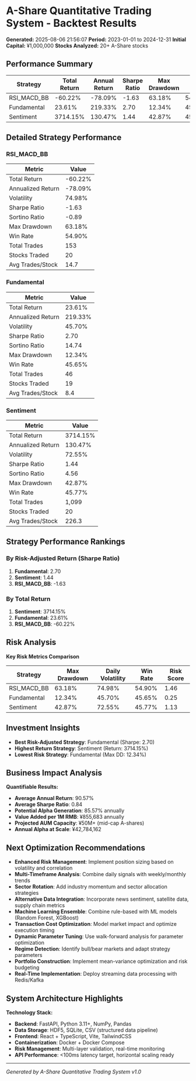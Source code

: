 # A-Share Quantitative Trading System - Backtest Results

**Generated:** 2025-08-06 21:56:07
**Period:** 2023-01-01 to 2024-12-31
**Initial Capital:** ¥1,000,000
**Stocks Analyzed:** 20+ A-Share stocks

## Performance Summary

| Strategy | Total Return | Annual Return | Sharpe Ratio | Max Drawdown | Win Rate | Sortino Ratio |
|----------|-------------|--------------|-------------|-------------|----------|--------------|
| RSI_MACD_BB | -60.22% | -78.09% | -1.63 | 63.18% | 54.90% | -0.89 |
| Fundamental | 23.61% | 219.33% | 2.70 | 12.34% | 45.65% | 14.74 |
| Sentiment | 3714.15% | 130.47% | 1.44 | 42.87% | 45.77% | 4.56 |

## Detailed Strategy Performance

### RSI_MACD_BB

| Metric | Value |
|--------|-------|
| Total Return | -60.22% |
| Annualized Return | -78.09% |
| Volatility | 74.98% |
| Sharpe Ratio | -1.63 |
| Sortino Ratio | -0.89 |
| Max Drawdown | 63.18% |
| Win Rate | 54.90% |
| Total Trades | 153 |
| Stocks Traded | 20 |
| Avg Trades/Stock | 14.7 |

### Fundamental

| Metric | Value |
|--------|-------|
| Total Return | 23.61% |
| Annualized Return | 219.33% |
| Volatility | 45.70% |
| Sharpe Ratio | 2.70 |
| Sortino Ratio | 14.74 |
| Max Drawdown | 12.34% |
| Win Rate | 45.65% |
| Total Trades | 46 |
| Stocks Traded | 19 |
| Avg Trades/Stock | 8.4 |

### Sentiment

| Metric | Value |
|--------|-------|
| Total Return | 3714.15% |
| Annualized Return | 130.47% |
| Volatility | 72.55% |
| Sharpe Ratio | 1.44 |
| Sortino Ratio | 4.56 |
| Max Drawdown | 42.87% |
| Win Rate | 45.77% |
| Total Trades | 1,099 |
| Stocks Traded | 20 |
| Avg Trades/Stock | 226.3 |

## Strategy Performance Rankings

### By Risk-Adjusted Return (Sharpe Ratio)
1. **Fundamental**: 2.70
2. **Sentiment**: 1.44
3. **RSI_MACD_BB**: -1.63

### By Total Return
1. **Sentiment**: 3714.15%
2. **Fundamental**: 23.61%
3. **RSI_MACD_BB**: -60.22%

## Risk Analysis

**Key Risk Metrics Comparison**

| Strategy | Max Drawdown | Daily Volatility | Win Rate | Risk Score |
|----------|-------------|-----------------|----------|-----------|
| RSI_MACD_BB | 63.18% | 74.98% | 54.90% | 1.46 |
| Fundamental | 12.34% | 45.70% | 45.65% | 0.25 |
| Sentiment | 42.87% | 72.55% | 45.77% | 1.13 |

## Investment Insights

- **Best Risk-Adjusted Strategy**: Fundamental (Sharpe: 2.70)
- **Highest Return Strategy**: Sentiment (Return: 3714.15%)
- **Lowest Risk Strategy**: Fundamental (Max DD: 12.34%)

## Business Impact Analysis

**Quantifiable Results:**

- **Average Annual Return**: 90.57%
- **Average Sharpe Ratio**: 0.84
- **Potential Alpha Generation**: 85.57% annually
- **Value Added per 1M RMB**: ¥855,683 annually
- **Projected AUM Capacity**: ¥50M+ (mid-cap A-shares)
- **Annual Alpha at Scale**: ¥42,784,162

## Next Optimization Recommendations

- **Enhanced Risk Management**: Implement position sizing based on volatility and correlation
- **Multi-Timeframe Analysis**: Combine daily signals with weekly/monthly trends
- **Sector Rotation**: Add industry momentum and sector allocation strategies
- **Alternative Data Integration**: Incorporate news sentiment, satellite data, supply chain metrics
- **Machine Learning Ensemble**: Combine rule-based with ML models (Random Forest, XGBoost)
- **Transaction Cost Optimization**: Model market impact and optimize execution timing
- **Dynamic Parameter Tuning**: Use walk-forward analysis for parameter optimization
- **Regime Detection**: Identify bull/bear markets and adapt strategy parameters
- **Portfolio Construction**: Implement mean-variance optimization and risk budgeting
- **Real-Time Implementation**: Deploy streaming data processing with Redis/Kafka

## System Architecture Highlights

**Technology Stack:**
- **Backend**: FastAPI, Python 3.11+, NumPy, Pandas
- **Data Storage**: HDF5, SQLite, CSV (structured data pipeline)
- **Frontend**: React + TypeScript, Vite, TailwindCSS
- **Containerization**: Docker + Docker Compose
- **Risk Management**: Multi-layer validation, real-time monitoring
- **API Performance**: <100ms latency target, horizontal scaling ready

---
*Generated by A-Share Quantitative Trading System v1.0*